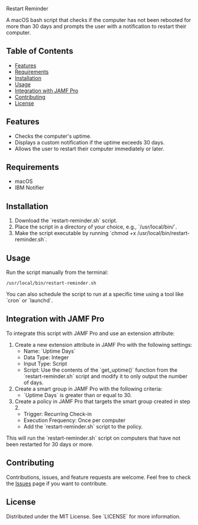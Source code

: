 Restart Reminder

A macOS bash script that checks if the computer has not been rebooted for more than 30 days and prompts the user with a notification to restart their computer.

## Table of Contents

- [Features](#features)
- [Requirements](#requirements)
- [Installation](#installation)
- [Usage](#usage)
- [Integration with JAMF Pro](#integration-with-jamf-pro)
- [Contributing](#contributing)
- [License](#license)

## Features

- Checks the computer's uptime.
- Displays a custom notification if the uptime exceeds 30 days.
- Allows the user to restart their computer immediately or later.

## Requirements

- macOS
- IBM Notifier

## Installation

1. Download the \`restart-reminder.sh\` script.
2. Place the script in a directory of your choice, e.g., \`/usr/local/bin/\`.
3. Make the script executable by running \`chmod +x /usr/local/bin/restart-reminder.sh\`.

## Usage

Run the script manually from the terminal:

```
/usr/local/bin/restart-reminder.sh
```

You can also schedule the script to run at a specific time using a tool like \`cron\` or \`launchd\`.

## Integration with JAMF Pro

To integrate this script with JAMF Pro and use an extension attribute:

1. Create a new extension attribute in JAMF Pro with the following settings:
    - Name: \`Uptime Days\`
    - Data Type: Integer
    - Input Type: Script
    - Script: Use the contents of the \`get_uptime()\` function from the \`restart-reminder.sh\` script and modify it to only output the number of days.
2. Create a smart group in JAMF Pro with the following criteria:
    - \`Uptime Days\` is greater than or equal to 30.
3. Create a policy in JAMF Pro that targets the smart group created in step 2.
    - Trigger: Recurring Check-in
    - Execution Frequency: Once per computer
    - Add the \`restart-reminder.sh\` script to the policy.

This will run the \`restart-reminder.sh\` script on computers that have not been restarted for 30 days or more.

## Contributing

Contributions, issues, and feature requests are welcome. Feel free to check the [Issues](https://github.com/yourusername/restart-reminder/issues) page if you want to contribute.

## License

Distributed under the MIT License. See \`LICENSE\` for more information.
